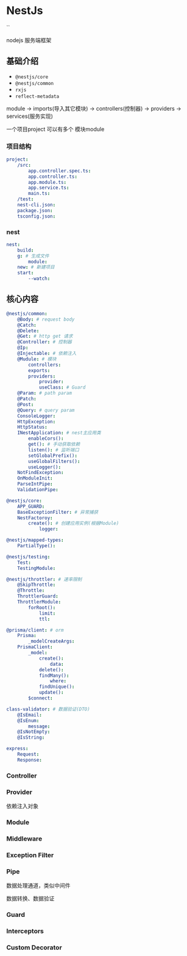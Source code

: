 # NestJs

``

nodejs 服务端框架

## 基础介绍

- `@nestjs/core`
- `@nestjs/common`
- `rxjs`
- `reflect-metadata`



module -> imports(导入其它模块)
       -> controllers(控制器)
       -> providers   -> services(服务实现)

一个项目project 可以有多个 模块module




### 项目结构
```yaml
project:
    /src:
        app.controller.spec.ts:
        app.controller.ts:
        app.module.ts:
        app.service.ts:
        main.ts:
    /test:
    nest-cli.json:
    package.json:
    tsconfig.json:
```

### nest
```yaml
nest:
    build:
    g: # 生成文件
        module:
    new: # 新建项目
    start:
        --watch:
```


## 核心内容
```yaml
@nestjs/common:
    @Body: # request body
    @Catch:
    @Delete:
    @Get: # http get 请求
    @Controller: # 控制器
    @Ip:
    @Injectable: # 依赖注入
    @Mudule: # 模块
        controllers:
        exports:
        providers:
            provider:
            useClass: # Guard
    @Param: # path param
    @Patch:
    @Post:
    @Query: # query param
    ConsoleLogger:
    HttpException:
    HttpStatus:
    INestApplication: # nest主应用类
        enableCors():
        get(): # 手动获取依赖
        listen(): # 监听端口
        setGlobalPrefix():
        useGlobalFilters():
        useLogger():
    NotFindException:
    OnModuleInit:
    ParseIntPipe:
    ValidationPipe:

@nestjs/core:
    APP_GUARD:
    BaseExceptionFilter: # 异常捕获
    NestFactoroy:
        create(): # 创建应用实例(根据Module)
            logger:

@nestjs/mapped-types:
    PartialType():

@nestjs/testing:
    Test:
    TestingModule:

@nestjs/throttler: # 速率限制
    @SkipThrottle:
    @Throttle:
    ThrottlerGuard:
    ThrottlerModule:
        forRoot():
            limit:
            ttl:

@prisma/client: # orm
    Prisma:
        _modelCreateArgs:
    PrismaClient:
        _model:
            create():
                data:
            delete():
            findMany():
                where:
            findUnique():
            update():
        $connect:

class-validator: # 数据验证(DTO)
    @IsEmail:
    @IsEnum:
        message:
    @IsNotEmpty:
    @IsString:

express:
    Request:
    Response:
```


### Controller


### Provider

依赖注入对象





### Module


### Middleware


### Exception Filter


### Pipe

数据处理通道，类似中间件

数据转换、数据验证



### Guard


### Interceptors


### Custom Decorator